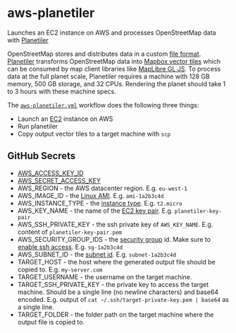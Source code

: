 # aws-planetiler
Launches an EC2 instance on AWS and processes OpenStreetMap data with [Planetiler](https://github.com/onthegomap/planetiler)

OpenStreetMap stores and distributes data in a custom [file format](https://wiki.openstreetmap.org/wiki/OSM_file_formats).  [Planetiler](https://github.com/onthegomap/planetiler) transforms OpenStreetMap data into [Mapbox vector tiles](https://docs.mapbox.com/data/tilesets/guides/vector-tiles-introduction/) which can be consumed by map client libraries like [MapLibre GL JS](https://github.com/maplibre/maplibre-gl-js). To process data at the full planet scale, Planetiler requires a machine with 128 GB memory, 500 GB storage, and 32 CPUs. Rendering the planet should take 1 to 3 hours with these machine specs. 

The [`aws-planetiler.yml`](./.github/workflows/aws-planetiler.yml) workflow does the following three things:

 * Launch an [EC2](https://aws.amazon.com/ec2/) instance on AWS
 * Run planetiler
 * Copy output vector tiles to a target machine with `scp`

## GitHub Secrets

 * [AWS_ACCESS_KEY_ID](https://docs.aws.amazon.com/cli/latest/userguide/cli-configure-quickstart.html#cli-configure-quickstart-creds)
 * [AWS_SECRET_ACCESS_KEY](https://docs.aws.amazon.com/cli/latest/userguide/cli-configure-quickstart.html#cli-configure-quickstart-creds)
 * AWS_REGION - the AWS datacenter region. E.g. `eu-west-1`
 * AWS_IMAGE_ID - the [Linux AMI](https://docs.aws.amazon.com/AWSEC2/latest/UserGuide/finding-an-ami.html). E.g. `ami-1a2b3c4d`
 * AWS_INSTANCE_TYPE - the [instance type](https://aws.amazon.com/ec2/instance-types/). E.g. `t2.micro`
 * AWS_KEY_NAME - the name of the [EC2 key pair](https://docs.aws.amazon.com/AWSEC2/latest/UserGuide/ec2-key-pairs.html). E.g. `planetiler-key-pair`
 * AWS_SSH_PRIVATE_KEY - the ssh private key of `AWS_KEY_NAME`. E.g. content of `planetiler-key-pair.pem`
 * AWS_SECURITY_GROUP_IDS - the [security group](https://docs.aws.amazon.com/AWSEC2/latest/UserGuide/ec2-security-groups.html) id. Make sure to [enable ssh access](https://docs.aws.amazon.com/vpc/latest/userguide/VPC_SecurityGroups.html#SG_Changing_Group_Membership). E.g. `sg-1a2b3c4d`
 * AWS_SUBNET_ID - the [subnet id](https://docs.aws.amazon.com/cli/latest/reference/ec2/describe-subnets.html). E.g. `subnet-1a2b3c4d`
 * TARGET_HOST - the host where the generated output file should be copied to. E.g. `my-server.com`
 * TARGET_USERNAME - the username on the target machine.
 * TARGET_SSH_PRIVATE_KEY - the private key to access the target machine. Should be a single line (no newline characters) and base64 encoded. E.g. output of `cat ~/.ssh/target-private-key.pem | base64` as a single line.
 * TARGET_FOLDER - the folder path on the target machine where the output file is copied to.
